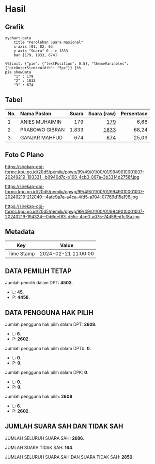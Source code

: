 # Hasil

## Grafik

```mermaid
xychart-beta
    title "Perolehan Suara Nasional"
    x-axis [01, 02, 03]
    y-axis "Suara" 0 --> 1833
    bar [179, 1833, 674]
```

```mermaid
%%{init: {"pie": {"textPosition": 0.5}, "themeVariables": {"pieOuterStrokeWidth": "5px"}} }%%
pie showData
    "1" : 179
    "2" : 1833
    "3" : 674
```

## Tabel

| No. | Nama Paslon    | Suara | Suara (raw) | Persentase |
|:--- |:-------------- | -----:| -----------:| ----------:|
| 1   | ANIES MUHAIMIN | 179   | [179][p-1]  | 6,66       |
| 2   | PRABOWO GIBRAN | 1.833 | [1833][p-2] | 68,24      |
| 3   | GANJAR MAHFUD  | 674   | [674][p-3]  | 25,09      |


[p-1]: https://github.com/gigit-pemilu/pemilu-2024/blob/main/pilpres/hitung-suara/sub/99-luar-negeri/sub/49-hong-kong-republik-rakyat-tiongkok/sub/01-hong-kong-republik-rakyat-tiongkok/sub/0001-hong-kong-republik-rakyat-tiongkok/sub/007-pos-003/sub/paslon-1.txt
[p-2]: https://github.com/gigit-pemilu/pemilu-2024/blob/main/pilpres/hitung-suara/sub/99-luar-negeri/sub/49-hong-kong-republik-rakyat-tiongkok/sub/01-hong-kong-republik-rakyat-tiongkok/sub/0001-hong-kong-republik-rakyat-tiongkok/sub/007-pos-003/sub/paslon-2.txt
[p-3]: https://github.com/gigit-pemilu/pemilu-2024/blob/main/pilpres/hitung-suara/sub/99-luar-negeri/sub/49-hong-kong-republik-rakyat-tiongkok/sub/01-hong-kong-republik-rakyat-tiongkok/sub/0001-hong-kong-republik-rakyat-tiongkok/sub/007-pos-003/sub/paslon-3.txt

## Foto C Plano

https://sirekap-obj-formc.kpu.go.id/20d5/pemilu/ppwp/99/49/01/00/01/9949010001007-20240219-193331--b0940d7c-b168-4cb3-867a-3b3314d2758f.jpg

https://sirekap-obj-formc.kpu.go.id/20d5/pemilu/ppwp/99/49/01/00/01/9949010001007-20240219-212040--4afe9a7a-a4ca-4fd5-a704-07769d15a196.jpg

https://sirekap-obj-formc.kpu.go.id/20d5/pemilu/ppwp/99/49/01/00/01/9949010001007-20240219-194324--0d6def83-d55c-4ce0-a075-74d56ed1cf8a.jpg


## Metadata

| Key        | Value               |
| ---------- | ------------------- |
| Time Stamp | 2024-02-21 11:00:00 |


## DATA PEMILIH TETAP

Jumlah pemilih dalam DPT: **4503**.
 * L: **45**.
 * P: **4458**.

## DATA PENGGUNA HAK PILIH

Jumlah pengguna hak pilih dalam DPT: **2608**.
 * L: **6**.
 * P: **2602**.

Jumlah pengguna hak pilih dalam DPTb: **0**.
 * L: **0**.
 * P: **0**.

Jumlah pengguna hak pilih dalam DPK: **0**.
 * L: **0**.
 * P: **0**.

Jumlah pengguna hak pilih: **2608**.
 * L: **6**.
 * P: **2602**.

## JUMLAH SUARA SAH DAN TIDAK SAH

JUMLAH SELURUH SUARA SAH: **2686**.

JUMLAH SUARA TIDAK SAH: **164**.

JUMLAH SELURUH SUARA SAH DAN SUARA TIDAK SAH: **2850**.


